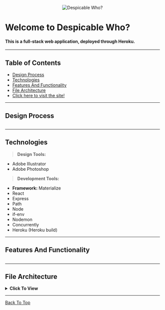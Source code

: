 
<p align="center">
  <img src="Despicable-Who/client/public/images/despicable_who_logo.svg" title="Despicable Who?">
</p>

# Welcome to Despicable Who? 

#### This is a full-stack web application, deployed through Heroku.
---

## Table of Contents
  * [Design Process](#design-process)
  * [Technologies](#technologies)
  * [Features And Functionality](#features-and-functionality)
  * [File Architecture](#file-architecture)
  * [Click here to visit the site!](https://despicable-who.herokuapp.com/)
---

## Design Process
```

```
---
## Technologies
> <b>Design Tools:</b>
  * Adobe Illustrator
  * Adobe Photoshop
  
> <b>Development Tools:</b>
  * <b>Framework:</b> Materialize 
  * React
  * Express 
  * Path 
  * Node 
  * if-env
  * Nodemon
  * Concurrently
  * Heroku (Heroku build)
---

## Features And Functionality
```

```
---

## File Architecture

<details><summary><b>Click To View</b></summary>
 
         ```
         Despicable Who
         ├── Client
         │   ├── build
         │   │   └── 
         │   ├── node_modules
         │   │   
         │   ├── public
         │   │   ├── images
         │   │   │   ├── despicable_who_logo.svg
         │   │   │   ├── minion_1.jpg
         │   │   │   ├── minion_2.jpg
         │   │   │   ├── minion_3.jpg
         │   │   │   ├── minion_4.jpg
         │   │   │   ├── minion_5.jpg
         │   │   │   ├── minion_6.jpg
         │   │   │   ├── minion_7.jpg
         │   │   │   ├── minion_8.jpg
         │   │   │   ├── minion_9.jpg
         │   │   │   ├── minion_10.jpg
         │   │   │   ├── minion_11.jpg
         │   │   │   └── minion_12.jpg
         │   │   ├── favicon.ico
         │   │   ├── index.html
         │   │   ├── logo192.png(react logo)
         │   │   ├── logo512.png(react logo)
         │   │   ├── manifest.json
         │   │   └── robots.txt
         │   ├── src
         │   │   ├── components
         │   │   ├── App.css
         │   │   ├── App.js
         │   │   ├── App.test.js
         │   │   ├── index.css
         │   │   ├── index.js
         │   │   ├── minions.json
         │   │   └──serviceWorker.json
         │   ├── package.json
         │   └── readme.md
         ├── node_modules
         ├── readme_assets
         ├── .gitignore
         ├── package.json
         ├── README.md
         └── server.js
         ```


</details>

---

[Back To Top](#welcome-to-despicable-who)

